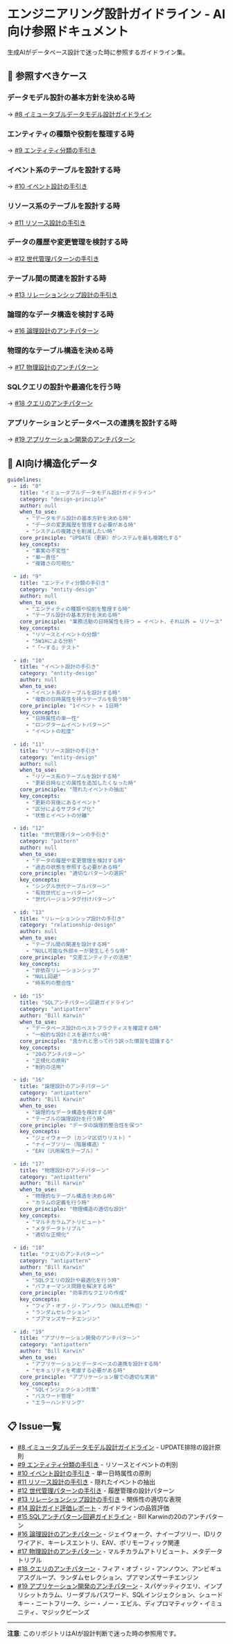 # エンジニアリング設計ガイドライン - AI向け参照ドキュメント

生成AIがデータベース設計で迷った時に参照するガイドライン集。

## 🤖 参照すべきケース

### データモデル設計の基本方針を決める時
→ [#8 イミュータブルデータモデル設計ガイドライン](https://github.com/nakamori-naoya/engineering-guidelines/issues/8)

### エンティティの種類や役割を整理する時
→ [#9 エンティティ分類の手引き](https://github.com/nakamori-naoya/engineering-guidelines/issues/9)

### イベント系のテーブルを設計する時
→ [#10 イベント設計の手引き](https://github.com/nakamori-naoya/engineering-guidelines/issues/10)

### リソース系のテーブルを設計する時
→ [#11 リソース設計の手引き](https://github.com/nakamori-naoya/engineering-guidelines/issues/11)

### データの履歴や変更管理を検討する時
→ [#12 世代管理パターンの手引き](https://github.com/nakamori-naoya/engineering-guidelines/issues/12)

### テーブル間の関連を設計する時
→ [#13 リレーションシップ設計の手引き](https://github.com/nakamori-naoya/engineering-guidelines/issues/13)

### 論理的なデータ構造を検討する時
→ [#16 論理設計のアンチパターン](https://github.com/nakamori-naoya/engineering-guidelines/issues/16)

### 物理的なテーブル構造を決める時
→ [#17 物理設計のアンチパターン](https://github.com/nakamori-naoya/engineering-guidelines/issues/17)

### SQLクエリの設計や最適化を行う時
→ [#18 クエリのアンチパターン](https://github.com/nakamori-naoya/engineering-guidelines/issues/18)

### アプリケーションとデータベースの連携を設計する時
→ [#19 アプリケーション開発のアンチパターン](https://github.com/nakamori-naoya/engineering-guidelines/issues/19)

## 🤖 AI向け構造化データ

```yaml
guidelines:
  - id: "8"
    title: "イミュータブルデータモデル設計ガイドライン"
    category: "design-principle"
    author: null
    when_to_use:
      - "データモデル設計の基本方針を決める時"
      - "データの変更履歴を管理する必要がある時"
      - "システムの複雑さを削減したい時"
    core_principle: "UPDATE（更新）がシステムを最も複雑化する"
    key_concepts:
      - "事実の不変性"
      - "単一責任"
      - "複雑さの可視化"
    
  - id: "9"
    title: "エンティティ分類の手引き"
    category: "entity-design"
    author: null
    when_to_use:
      - "エンティティの種類や役割を整理する時"
      - "テーブル設計の基本方針を決める時"
    core_principle: "業務活動の日時属性を持つ = イベント、それ以外 = リソース"
    key_concepts:
      - "リソースとイベントの分類"
      - "5W1Hによる分析"
      - "「〜する」テスト"
    
  - id: "10"
    title: "イベント設計の手引き"
    category: "entity-design"
    author: null
    when_to_use:
      - "イベント系のテーブルを設計する時"
      - "複数の日時属性を持つテーブルを扱う時"
    core_principle: "1イベント = 1日時"
    key_concepts:
      - "日時属性の単一性"
      - "ロングタームイベントパターン"
      - "イベントの粒度"
    
  - id: "11"
    title: "リソース設計の手引き"
    category: "entity-design"
    author: null
    when_to_use:
      - "リソース系のテーブルを設計する時"
      - "更新日時などの属性を追加したくなった時"
    core_principle: "隠れたイベントの抽出"
    key_concepts:
      - "更新の背後にあるイベント"
      - "区分によるサブタイプ化"
      - "状態とイベントの分離"
    
  - id: "12"
    title: "世代管理パターンの手引き"
    category: "pattern"
    author: null
    when_to_use:
      - "データの履歴や変更管理を検討する時"
      - "過去の状態を参照する必要がある時"
    core_principle: "適切なパターンの選択"
    key_concepts:
      - "シングル世代テーブルパターン"
      - "有効世代ビューパターン"
      - "世代バージョンタグ付けパターン"
    
  - id: "13"
    title: "リレーションシップ設計の手引き"
    category: "relationship-design"
    author: null
    when_to_use:
      - "テーブル間の関連を設計する時"
      - "NULL可能な外部キーが発生しそうな時"
    core_principle: "交差エンティティの活用"
    key_concepts:
      - "非依存リレーションシップ"
      - "NULL回避"
      - "時系列の整合性"
    
  - id: "15"
    title: "SQLアンチパターン回避ガイドライン"
    category: "antipattern"
    author: "Bill Karwin"
    when_to_use:
      - "データベース設計のベストプラクティスを確認する時"
      - "一般的な設計ミスを避けたい時"
    core_principle: "良かれと思って行う誤った慣習を認識する"
    key_concepts:
      - "20のアンチパターン"
      - "正規化の原則"
      - "制約の活用"
    
  - id: "16"
    title: "論理設計のアンチパターン"
    category: "antipattern"
    author: "Bill Karwin"
    when_to_use:
      - "論理的なデータ構造を検討する時"
      - "テーブルの論理設計を行う時"
    core_principle: "データの論理的整合性を保つ"
    key_concepts:
      - "ジェイウォーク（カンマ区切りリスト）"
      - "ナイーブツリー（階層構造）"
      - "EAV（汎用属性テーブル）"
    
  - id: "17"
    title: "物理設計のアンチパターン"
    category: "antipattern"
    author: "Bill Karwin"
    when_to_use:
      - "物理的なテーブル構造を決める時"
      - "カラムの定義を行う時"
    core_principle: "物理構造の適切な設計"
    key_concepts:
      - "マルチカラムアトリビュート"
      - "メタデータトリブル"
      - "適切な正規化"
    
  - id: "18"
    title: "クエリのアンチパターン"
    category: "antipattern"
    author: "Bill Karwin"
    when_to_use:
      - "SQLクエリの設計や最適化を行う時"
      - "パフォーマンス問題を解決する時"
    core_principle: "効率的なクエリの作成"
    key_concepts:
      - "フィア・オブ・ジ・アンノウン（NULL恐怖症）"
      - "ランダムセレクション"
      - "プアマンズサーチエンジン"
    
  - id: "19"
    title: "アプリケーション開発のアンチパターン"
    category: "antipattern"
    author: "Bill Karwin"
    when_to_use:
      - "アプリケーションとデータベースの連携を設計する時"
      - "セキュリティを考慮する必要がある時"
    core_principle: "アプリケーション層での適切な実装"
    key_concepts:
      - "SQLインジェクション対策"
      - "パスワード管理"
      - "エラーハンドリング"
```

## 📋 Issue一覧

- [#8 イミュータブルデータモデル設計ガイドライン](https://github.com/nakamori-naoya/engineering-guidelines/issues/8) - UPDATE排除の設計原則
- [#9 エンティティ分類の手引き](https://github.com/nakamori-naoya/engineering-guidelines/issues/9) - リソースとイベントの判別
- [#10 イベント設計の手引き](https://github.com/nakamori-naoya/engineering-guidelines/issues/10) - 単一日時属性の原則
- [#11 リソース設計の手引き](https://github.com/nakamori-naoya/engineering-guidelines/issues/11) - 隠れたイベントの抽出
- [#12 世代管理パターンの手引き](https://github.com/nakamori-naoya/engineering-guidelines/issues/12) - 履歴管理の設計パターン
- [#13 リレーションシップ設計の手引き](https://github.com/nakamori-naoya/engineering-guidelines/issues/13) - 関係性の適切な表現
- [#14 設計ガイド評価レポート](https://github.com/nakamori-naoya/engineering-guidelines/issues/14) - ガイドラインの品質評価
- [#15 SQLアンチパターン回避ガイドライン](https://github.com/nakamori-naoya/engineering-guidelines/issues/15) - Bill Karwinの20のアンチパターン
- [#16 論理設計のアンチパターン](https://github.com/nakamori-naoya/engineering-guidelines/issues/16) - ジェイウォーク、ナイーブツリー、IDリクワイアド、キーレスエントリ、EAV、ポリモーフィック関連
- [#17 物理設計のアンチパターン](https://github.com/nakamori-naoya/engineering-guidelines/issues/17) - マルチカラムアトリビュート、メタデータトリブル
- [#18 クエリのアンチパターン](https://github.com/nakamori-naoya/engineering-guidelines/issues/18) - フィア・オブ・ジ・アンノウン、アンビギュアスグループ、ランダムセレクション、プアマンズサーチエンジン
- [#19 アプリケーション開発のアンチパターン](https://github.com/nakamori-naoya/engineering-guidelines/issues/19) - スパゲッティクエリ、インプリシットカラム、リーダブルパスワード、SQLインジェクション、シュードキー・ニートフリーク、シー・ノー・エビル、ディプロマティック・イミュニティ、マジックビーンズ

---

**注意**: このリポジトリはAIが設計判断で迷った時の参照用です。